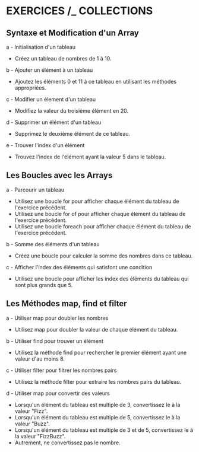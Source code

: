 # EXERCICES /\_ COLLECTIONS

## Syntaxe et Modification d'un Array

a - Initialisation d'un tableau

- Créez un tableau de nombres de 1 à 10.

b - Ajouter un élément à un tableau

- Ajoutez les éléments 0 et 11 à ce tableau en utilisant les méthodes appropriées.

c - Modifier un élement d'un tableau

- Modifiez la valeur du troisième élément en 20.

d - Supprimer un élément d'un tableau

- Supprimez le deuxième élément de ce tableau.

e - Trouver l'index d'un élément

- Trouvez l'index de l'élément ayant la valeur 5 dans le tableau.

## Les Boucles avec les Arrays

a - Parcourir un tableau

- Utilisez une boucle for pour afficher chaque élément du tableau de l'exercice précédent.
- Utilisez une boucle for of pour afficher chaque élément du tableau de l'exercice précédent.
- Utilisez une boucle foreach pour afficher chaque élément du tableau de l'exercice précédent.

b - Somme des éléments d'un tableau

- Créez une boucle pour calculer la somme des nombres dans ce tableau.

c - Afficher l'index des éléments qui satisfont une condition

- Utilisez une boucle pour afficher les index des éléments du tableau qui sont plus grands que 5.

## Les Méthodes map, find et filter

a - Utiliser map pour doubler les nombres

- Utilisez map pour doubler la valeur de chaque élément du tableau.

b - Utiliser find pour trouver un élément

- Utilisez la méthode find pour rechercher le premier élément ayant une valeur d'au moins 8.

c - Utiliser filter pour filtrer les nombres pairs

- Utilisez la méthode filter pour extraire les nombres pairs du tableau.

d - Utiliser map pour convertir des valeurs

- Lorsqu'un élément du tableau est multiple de 3, convertissez le à la valeur "Fizz".
- Lorsqu'un élément du tableau est multiple de 5, convertissez le à la valeur "Buzz".
- Lorsqu'un élément du tableau est multiple de 3 et de 5, convertissez le à la valeur "FizzBuzz".
- Autrement, ne convertissez pas le nombre.
